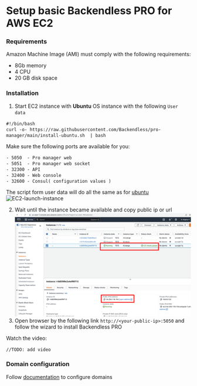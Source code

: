 # Setup basic Backendless PRO for AWS EC2
### Requirements
Amazon Machine Image (AMI) must comply with the following requirements:
- 8Gb memory
- 4 CPU
- 20 GB disk space

### Installation
1. Start EC2 instance with **Ubuntu** OS instance with the following `User data`
```
#!/bin/bash
curl -o- https://raw.githubusercontent.com/Backendless/pro-manager/main/install-ubuntu.sh  | bash
```
Make sure the following ports are available for you:
```
- 5050  - Pro manager web
- 5051  - Pro manager web socket
- 32300 - API
- 32400 - Web console
- 32600 - Consul( configuration values )
```
The script form user data will do all the same as for [ubuntu](https://github.com/Backendless/pro-manager#ubuntu)
![EC2-launch-instance](/workspaces/pro-manager/Doc/img/EC2-launch-instance.png)

2. Wait until the instance became available and copy public ip or url
![](img/EC2-ready.png)
3. Open browser by the following link `http://<your-public-ip>:5050` and follow the wizard to install Backendless PRO

Watch the video:
```
//TODO: add video
```

### Domain configuration
Follow [documentation](aws-elb-configuration.md) to configure domains

